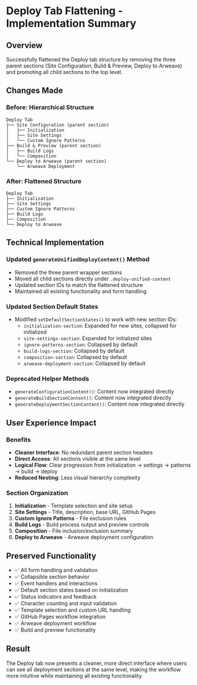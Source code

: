 # Deploy Tab Flattening - Implementation Summary

## Overview
Successfully flattened the Deploy tab structure by removing the three parent sections (Site Configuration, Build & Preview, Deploy to Arweave) and promoting all child sections to the top level.

## Changes Made

### Before: Hierarchical Structure
```
Deploy Tab
├── Site Configuration (parent section)
│   ├── Initialization 
│   ├── Site Settings
│   └── Custom Ignore Patterns
├── Build & Preview (parent section)  
│   ├── Build Logs
│   └── Composition
└── Deploy to Arweave (parent section)
    └── Arweave Deployment
```

### After: Flattened Structure
```
Deploy Tab
├── Initialization
├── Site Settings  
├── Custom Ignore Patterns
├── Build Logs
├── Composition
└── Deploy to Arweave
```

## Technical Implementation

### Updated `generateUnifiedDeployContent()` Method
- Removed the three parent wrapper sections
- Moved all child sections directly under `.deploy-unified-content`
- Updated section IDs to match the flattened structure
- Maintained all existing functionality and form handling

### Updated Section Default States
- Modified `setDefaultSectionStates()` to work with new section IDs:
  - `initialization-section`: Expanded for new sites, collapsed for initialized
  - `site-settings-section`: Expanded for initialized sites
  - `ignore-patterns-section`: Collapsed by default
  - `build-logs-section`: Collapsed by default  
  - `composition-section`: Collapsed by default
  - `arweave-deployment-section`: Collapsed by default

### Deprecated Helper Methods
- `generateConfigurationContent()`: Content now integrated directly
- `generateBuildSectionContent()`: Content now integrated directly  
- `generateDeploymentSectionContent()`: Content now integrated directly

## User Experience Impact

### Benefits
- **Cleaner Interface**: No redundant parent section headers
- **Direct Access**: All sections visible at the same level
- **Logical Flow**: Clear progression from initialization → settings → patterns → build → deploy
- **Reduced Nesting**: Less visual hierarchy complexity

### Section Organization
1. **Initialization** - Template selection and site setup
2. **Site Settings** - Title, description, base URL, GitHub Pages
3. **Custom Ignore Patterns** - File exclusion rules
4. **Build Logs** - Build process output and preview controls
5. **Composition** - File inclusion/exclusion summary  
6. **Deploy to Arweave** - Arweave deployment configuration

## Preserved Functionality
- ✅ All form handling and validation
- ✅ Collapsible section behavior
- ✅ Event handlers and interactions
- ✅ Default section states based on initialization
- ✅ Status indicators and feedback
- ✅ Character counting and input validation
- ✅ Template selection and custom URL handling
- ✅ GitHub Pages workflow integration
- ✅ Arweave deployment workflow
- ✅ Build and preview functionality

## Result
The Deploy tab now presents a cleaner, more direct interface where users can see all deployment sections at the same level, making the workflow more intuitive while maintaining all existing functionality.
